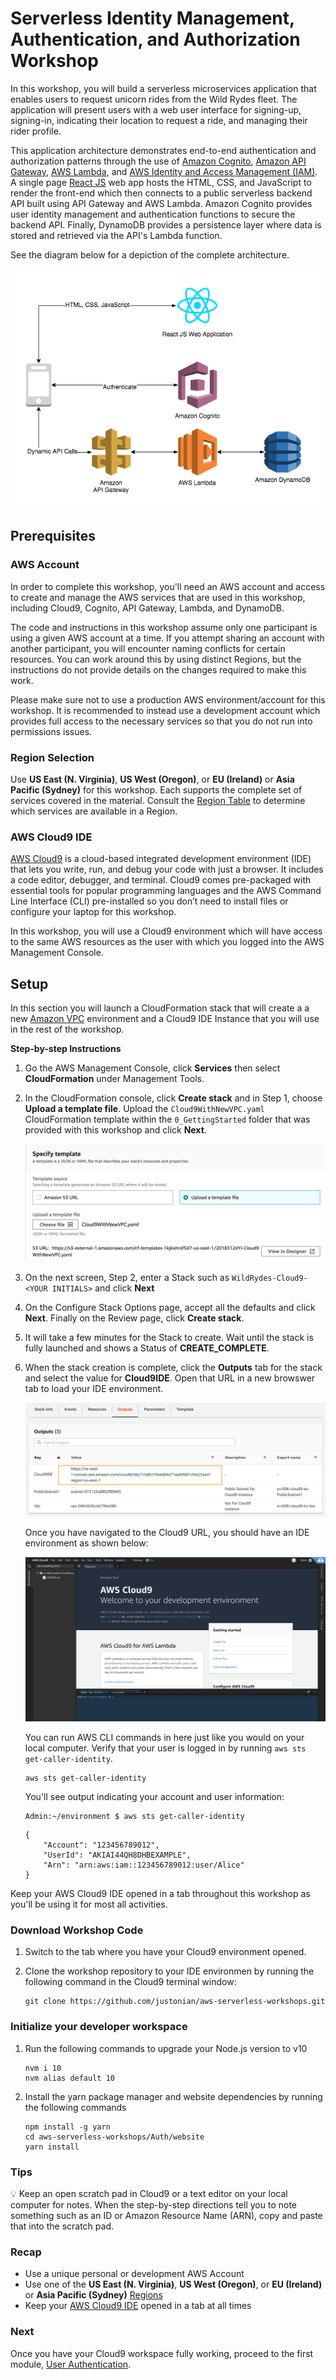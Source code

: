 # Serverless Identity Management, Authentication, and Authorization Workshop

In this workshop, you will build a serverless microservices application that enables users to request unicorn rides from the Wild Rydes fleet. The application will present users with a web user interface for signing-up, signing-in, indicating their location to request a ride, and managing their rider profile.

This application architecture demonstrates end-to-end authentication and authorization patterns through the use of [Amazon Cognito](https://aws.amazon.com/cognito/), [Amazon API Gateway](https://aws.amazon.com/api-gateway/), [AWS Lambda](https://aws.amazon.com/lambda/), and [AWS Identity and Access Management (IAM)](https://aws.amazon.com/iam/). A single page [React JS](https://reactjs.org/) web app hosts the HTML, CSS, and JavaScript to render the front-end which then connects to a public serverless backend API built using API Gateway and AWS Lambda. Amazon Cognito provides user identity management and authentication functions to secure the backend API. Finally, DynamoDB provides a persistence layer where data is stored and retrieved via the API's Lambda function.

See the diagram below for a depiction of the complete architecture.

![Wild Rydes Web Application Architecture](images/wildrydes-complete-architecture.png)

## Prerequisites

### AWS Account

In order to complete this workshop, you'll need an AWS account and access to
create and manage the AWS services that are used in this workshop, including Cloud9, Cognito, API Gateway, Lambda, and DynamoDB.

The code and instructions in this workshop assume only one participant is using a given AWS account at a time. If you attempt sharing an account with another participant, you will encounter naming conflicts for certain resources. You can work around this by using distinct Regions, but the instructions do not provide details on the changes required to make this work.

Please make sure not to use a production AWS environment/account for this workshop. It is recommended to instead use a development account which provides full access to the necessary services so that you do not run into permissions issues.

### Region Selection

Use **US East (N. Virginia)**, **US West (Oregon)**, or **EU (Ireland)** or **Asia Pacific (Sydney)** for this workshop. Each supports the complete set of services covered in the material. Consult the [Region Table](https://aws.amazon.com/about-aws/global-infrastructure/regional-product-services/) to determine which services
are available in a Region.

### AWS Cloud9 IDE

[AWS Cloud9](https://aws.amazon.com/cloud9/) is a cloud-based integrated development environment (IDE) that lets
you write, run, and debug your code with just a browser. It includes a code
editor, debugger, and terminal. Cloud9 comes pre-packaged with essential tools
for popular programming languages and the AWS Command Line Interface (CLI)
pre-installed so you don’t need to install files or configure your laptop for
this workshop. 

In this workshop, you will use a Cloud9 environment which will have access to the same AWS resources as the user with which you logged into the AWS Management Console.

## Setup

In this section you will launch a CloudFormation stack that will create a a new [Amazon VPC](https://aws.amazon.com/vpc/) environment and a Cloud9 IDE Instance that you will use in the rest of the workshop.

**Step-by-step Instructions**

1. Go the AWS Management Console, click **Services** then select **CloudFormation** under Management Tools.

2. In the CloudFormation console, click **Create stack** and in Step 1, choose **Upload a template file**. Upload the `Cloud9WithNewVPC.yaml` CloudFormation template within the `0_GettingStarted` folder that was provided with this workshop and click **Next**.

	![CloudForamtion Deployment](images/Cloud9WithNewVPC-CloudFormationSelection.png)

3. On the next screen, Step 2, enter a Stack such as `WildRydes-Cloud9-<YOUR INITIALS>` and click **Next**

4. On the Configure Stack Options page, accept all the defaults and click **Next**. Finally on the Review page, click **Create stack**.

5. It will take a few minutes for the Stack to create. Wait until the stack is fully launched and shows a Status of **CREATE_COMPLETE**.

6. When the stack creation is complete, click the **Outputs** tab for the stack and select the value for **Cloud9IDE**. Open that URL in a new browswer tab to load your IDE environment.

	![CloudFormation Outputs open Cloud9](images/cloud9_cfn_outputs.png)

	Once you have navigated to the Cloud9 URL, you should have an IDE environment as shown below:

	![Cloud9 Initial Welcome Screen](images/cloud9_initial_screen.png)
	
	You can run AWS CLI commands in here just like you would on your local computer. Verify that your user is logged in by running `aws sts get-caller-identity`.

    ```
    aws sts get-caller-identity
    ```

    You'll see output indicating your account and user information:

    ```
    Admin:~/environment $ aws sts get-caller-identity
    ```
    ```
    {
        "Account": "123456789012",
        "UserId": "AKIAI44QH8DHBEXAMPLE",
        "Arn": "arn:aws:iam::123456789012:user/Alice"
    }
    ```

Keep your AWS Cloud9 IDE opened in a tab throughout this workshop as you'll be using it for most all activities.

### Download Workshop Code

1. Switch to the tab where you have your Cloud9 environment opened.

1. Clone the workshop repository to your IDE environmen by running the following command in the Cloud9 terminal window:

    ```console
    git clone https://github.com/justonian/aws-serverless-workshops.git
    ```

### Initialize your developer workspace

1. Run the following commands to upgrade your Node.js version to v10

    ```console
    nvm i 10
    nvm alias default 10
    ```

2. Install the yarn package manager and website dependencies by running the following commands

    ```console
    npm install -g yarn
    cd aws-serverless-workshops/Auth/website
    yarn install
    ```

### Tips

:bulb: Keep an open scratch pad in Cloud9 or a text editor on your local computer
for notes.  When the step-by-step directions tell you to note something such as
an ID or Amazon Resource Name (ARN), copy and paste that into the scratch pad.

### Recap

* Use a unique personal or development AWS Account
* Use one of the **US East (N. Virginia)**, **US West (Oregon)**, or **EU (Ireland)** or **Asia Pacific (Sydney)**  [Regions](https://aws.amazon.com/about-aws/global-infrastructure/regional-product-services/)
* Keep your [AWS Cloud9 IDE](#aws-cloud9-ide) opened in a tab at all times

### Next

Once you have your Cloud9 workspace fully working, proceed to the first module, [User Authentication](./1_UserAuthentication).
